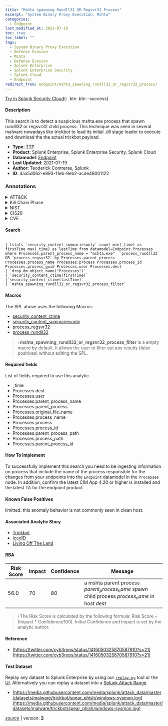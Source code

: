 ```yaml
---
title: "Mshta spawning Rundll32 OR Regsvr32 Process"
excerpt: "System Binary Proxy Execution, Mshta"
categories:
  - Endpoint
last_modified_at: 2021-07-19
toc: true
toc_label: ""
tags:
  - System Binary Proxy Execution
  - Defense Evasion
  - Mshta
  - Defense Evasion
  - Splunk Enterprise
  - Splunk Enterprise Security
  - Splunk Cloud
  - Endpoint
redirect_from: endpoint/mshta_spawning_rundll32_or_regsvr32_process/
---
```




[Try in Splunk Security Cloud](https://www.splunk.com/en_us/cyber-security.html){: .btn .btn--success}

#### Description

This search is to detect a suspicious mshta.exe process that spawn rundll32 or regsvr32 child process. This technique was seen in several malware nowadays like trickbot to load its initial .dll stage loader to execute and download the the actual trickbot payload.

- **Type**: [TTP](https://github.com/splunk/security_content/wiki/Detection-Analytic-Types)
- **Product**: Splunk Enterprise, Splunk Enterprise Security, Splunk Cloud
- **Datamodel**: [Endpoint](https://docs.splunk.com/Documentation/CIM/latest/User/Endpoint)
- **Last Updated**: 2021-07-19
- **Author**: Teoderick Contreras, Splunk
- **ID**: 4aa5d062-e893-11eb-9eb2-acde48001122

### Annotations
<details>
  <summary>ATT&CK</summary>

<div markdown="1">

#### [ATT&CK](https://attack.mitre.org/)

| ID          | Technique   | Tactic         |
| ----------- | ----------- |--------------- |
| [T1218](https://attack.mitre.org/techniques/T1218/) | System Binary Proxy Execution | Defense Evasion |

| [T1218.005](https://attack.mitre.org/techniques/T1218/005/) | Mshta | Defense Evasion |

</div>
</details>


<details>
  <summary>Kill Chain Phase</summary>

<div markdown="1">

* Exploitation


</div>
</details>


<details>
  <summary>NIST</summary>

<div markdown="1">



</div>
</details>

<details>
  <summary>CIS20</summary>

<div markdown="1">



</div>
</details>

<details>
  <summary>CVE</summary>

<div markdown="1">


</div>
</details>


#### Search

```

| tstats `security_content_summariesonly` count min(_time) as firstTime max(_time) as lastTime from datamodel=Endpoint.Processes where Processes.parent_process_name = "mshta.exe"  `process_rundll32` OR `process_regsvr32` by Processes.parent_process Processes.process_name Processes.process Processes.process_id Processes.process_guid Processes.user Processes.dest 
| `drop_dm_object_name("Processes")` 
| `security_content_ctime(firstTime)` 
|`security_content_ctime(lastTime)` 
| `mshta_spawning_rundll32_or_regsvr32_process_filter`
```

#### Macros
The SPL above uses the following Macros:
* [security_content_ctime](https://github.com/splunk/security_content/blob/develop/macros/security_content_ctime.yml)
* [security_content_summariesonly](https://github.com/splunk/security_content/blob/develop/macros/security_content_summariesonly.yml)
* [process_regsvr32](https://github.com/splunk/security_content/blob/develop/macros/process_regsvr32.yml)
* [process_rundll32](https://github.com/splunk/security_content/blob/develop/macros/process_rundll32.yml)

> :information_source:
> **mshta_spawning_rundll32_or_regsvr32_process_filter** is a empty macro by default. It allows the user to filter out any results (false positives) without editing the SPL.



#### Required fields
List of fields required to use this analytic.
* _time
* Processes.dest
* Processes.user
* Processes.parent_process_name
* Processes.parent_process
* Processes.original_file_name
* Processes.process_name
* Processes.process
* Processes.process_id
* Processes.parent_process_path
* Processes.process_path
* Processes.parent_process_id



#### How To Implement
To successfully implement this search you need to be ingesting information on process that include the name of the process responsible for the changes from your endpoints into the `Endpoint` datamodel in the `Processes` node. In addition, confirm the latest CIM App 4.20 or higher is installed and the latest TA for the endpoint product.
#### Known False Positives
limitted. this anomaly behavior is not commonly seen in clean host.

#### Associated Analytic Story
* [Trickbot](/stories/trickbot)
* [IcedID](/stories/icedid)
* [Living Off The Land](/stories/living_off_the_land)




#### RBA

| Risk Score  | Impact      | Confidence   | Message      |
| ----------- | ----------- |--------------|--------------|
| 56.0 | 70 | 80 | a mshta parent process $parent_process_name$ spawn child process $process_name$ in host $dest$ |


> :information_source:
> The Risk Score is calculated by the following formula: Risk Score = (Impact * Confidence/100). Initial Confidence and Impact is set by the analytic author.


#### Reference

* [https://twitter.com/cyb3rops/status/1416050325870587910?s=21](https://twitter.com/cyb3rops/status/1416050325870587910?s=21)



#### Test Dataset
Replay any dataset to Splunk Enterprise by using our [`replay.py`](https://github.com/splunk/attack_data#using-replaypy) tool or the [UI](https://github.com/splunk/attack_data#using-ui).
Alternatively you can replay a dataset into a [Splunk Attack Range](https://github.com/splunk/attack_range#replay-dumps-into-attack-range-splunk-server)

* [https://media.githubusercontent.com/media/splunk/attack_data/master/datasets/malware/trickbot/spear_phish/windows-sysmon.log](https://media.githubusercontent.com/media/splunk/attack_data/master/datasets/malware/trickbot/spear_phish/windows-sysmon.log)



[*source*](https://github.com/splunk/security_content/tree/develop/detections/endpoint/mshta_spawning_rundll32_or_regsvr32_process.yml) \| *version*: **2**